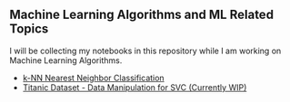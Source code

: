 ## Machine Learning Algorithms and ML Related Topics

I will be collecting my notebooks in this repository while I am working on Machine Learning Algorithms.

* [k-NN Nearest Neighbor Classification](https://github.com/ditdili/Machine_Learning_Algorithms/blob/master/kNN_Nearest_Neighbor_Classification.ipynb)
* [Titanic Dataset - Data Manipulation for SVC (Currently WIP)](https://github.com/ditdili/Machine_Learning_Algorithms/blob/master/Titanic_Dataset-Data_Manipulation_for_SVC-Git.ipynb)
